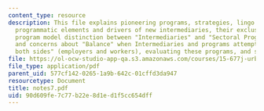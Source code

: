 ```yaml
---
content_type: resource
description: This file explains pioneering programs, strategies, lingo to know, unique
  programmatic elements and drivers of new intermediaries, their exclusive features,
  program model distinction between "Intermediaries" and "Sectoral Programs", issues
  and concerns about "Balance" when Intermediaries and programs attempt to "look to
  both sides" (employers and workers), evaluating these programs, and scaling.
file: https://ol-ocw-studio-app-qa.s3.amazonaws.com/courses/15-677j-urban-labor-markets-and-employment-policy-spring-2005/90d609fe7c77b22e8d1ed1f5cc654dff_notes7.pdf
file_type: application/pdf
parent_uid: 577cf142-0265-1a9b-642c-01cffd3da947
resourcetype: Document
title: notes7.pdf
uid: 90d609fe-7c77-b22e-8d1e-d1f5cc654dff
---
```

